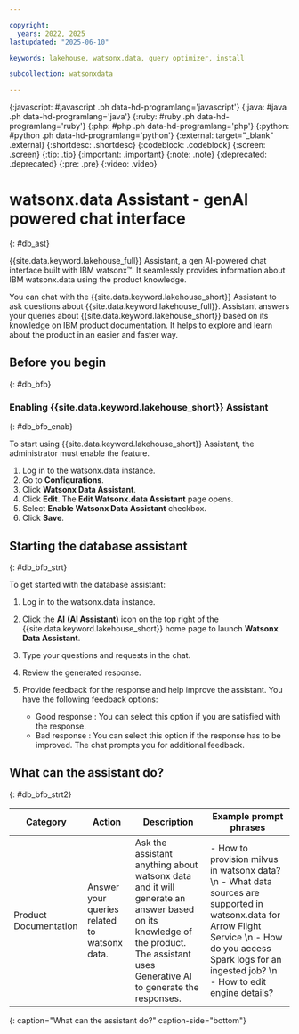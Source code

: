 ```yaml
---

copyright:
  years: 2022, 2025
lastupdated: "2025-06-10"

keywords: lakehouse, watsonx.data, query optimizer, install

subcollection: watsonxdata

---
```


{:javascript: #javascript .ph data-hd-programlang='javascript'}
{:java: #java .ph data-hd-programlang='java'}
{:ruby: #ruby .ph data-hd-programlang='ruby'}
{:php: #php .ph data-hd-programlang='php'}
{:python: #python .ph data-hd-programlang='python'}
{:external: target="_blank" .external}
{:shortdesc: .shortdesc}
{:codeblock: .codeblock}
{:screen: .screen}
{:tip: .tip}
{:important: .important}
{:note: .note}
{:deprecated: .deprecated}
{:pre: .pre}
{:video: .video}

# watsonx.data Assistant - genAI powered chat interface
{: #db_ast}


{{site.data.keyword.lakehouse_full}} Assistant, a gen AI-powered chat interface built with IBM watsonx™. It seamlessly provides information about IBM watsonx.data using the product knowledge.

You can chat with the {{site.data.keyword.lakehouse_short}} Assistant to ask questions about {{site.data.keyword.lakehouse_full}}. Assistant answers your queries about {{site.data.keyword.lakehouse_short}} based on its knowledge on IBM product documentation. It helps to explore and learn about the product in an easier and faster way.



## Before you begin
{: #db_bfb}

### Enabling {{site.data.keyword.lakehouse_short}} Assistant
{: #db_bfb_enab}

To start using {{site.data.keyword.lakehouse_short}} Assistant, the administrator must enable the feature.

1. Log in to the watsonx.data instance.
1. Go to **Configurations**.
1. Click **Watsonx Data Assistant**.
1. Click **Edit**. The **Edit Watsonx.data Assistant** page opens.
1. Select **Enable Watsonx Data Assistant** checkbox.
1. Click **Save**.


## Starting the database assistant
{: #db_bfb_strt}

To get started with the database assistant:


1. Log in to the watsonx.data instance.

1. Click the **AI** **(AI Assistant)** icon on the top right of the {{site.data.keyword.lakehouse_short}} home page to launch **Watsonx Data Assistant**.

1. Type your questions and requests in the chat.

1. Review the generated response.

1. Provide feedback for the response and help improve the assistant. You have the following feedback options:
   * Good response : You can select this option if you are satisfied with the response.
   * Bad response : You can select this option if the response has to be improved. The chat prompts you for additional feedback.



## What can the assistant do?
{: #db_bfb_strt2}


   | Category | Action | Description | Example prompt phrases |
   |-------------|-------------|-----|----|
   | Product Documentation | Answer your queries related to watsonx data. | Ask the assistant anything about watsonx data and it will generate an answer based on its knowledge of the product. The assistant uses Generative AI to generate the responses.| - How to provision milvus in watsonx data? \n - What data sources are supported in watsonx.data for Arrow Flight Service \n - How do you access Spark logs for an ingested job? \n - How to edit engine details?|
   {: caption="What can the assistant do?" caption-side="bottom"}
